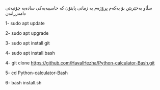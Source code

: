 سڵاو بەخێربێن بۆ یەکەم پڕۆژەم بە زمانی پایتۆن کە حاسیبەیەکی سادەیە 
چۆنیەتی دامەزراندن

1- sudo apt update

2- sudo apt upgrade

3- sudo apt install git

4- sudo apt install bash 

4- git clone https://github.com/HavalHezha/Python-calculator-Bash.git

5- cd Python-calculator-Bash

6- bash install.sh

